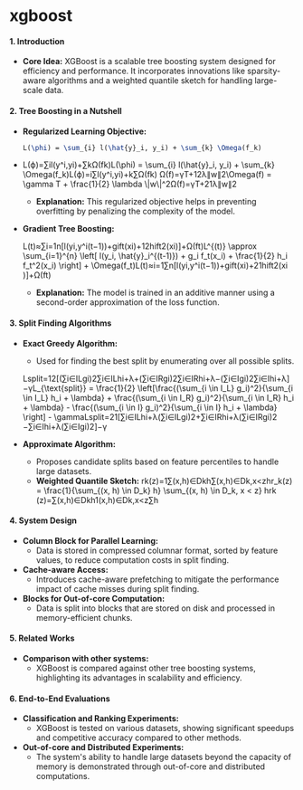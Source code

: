 # xgboost

#### 1. Introduction

* **Core Idea:** XGBoost is a scalable tree boosting system designed for efficiency and performance. It incorporates innovations like sparsity-aware algorithms and a weighted quantile sketch for handling large-scale data.

#### 2. Tree Boosting in a Nutshell

*   **Regularized Learning Objective:**



    ```latex
    L(\phi) = \sum_{i} l(\hat{y}_i, y_i) + \sum_{k} \Omega(f_k)    
    ```
* L(ϕ)=∑il(y^i,yi)+∑kΩ(fk)L(\phi) = \sum\_{i} l(\hat{y}\_i, y\_i) + \sum\_{k} \Omega(f\_k)L(ϕ)=i∑​l(y^​i​,yi​)+k∑​Ω(fk​) Ω(f)=γT+12λ∥w∥2\Omega(f) = \gamma T + \frac{1}{2} \lambda \\|w\\|^2Ω(f)=γT+21​λ∥w∥2
  * **Explanation:** This regularized objective helps in preventing overfitting by penalizing the complexity of the model.
*   **Gradient Tree Boosting:**

    L(t)≈∑i=1n\[l(yi,y^i(t−1))+gift(xi)+12hift2(xi)]+Ω(ft)L^{(t)} \approx \sum\_{i=1}^{n} \left\[ l(y\_i, \hat{y}\_i^{(t-1)}) + g\_i f\_t(x\_i) + \frac{1}{2} h\_i f\_t^2(x\_i) \right] + \Omega(f\_t)L(t)≈i=1∑n​\[l(yi​,y^​i(t−1)​)+gi​ft​(xi​)+21​hi​ft2​(xi​)]+Ω(ft​)

    * **Explanation:** The model is trained in an additive manner using a second-order approximation of the loss function.

#### 3. Split Finding Algorithms

*   **Exact Greedy Algorithm:**

    * Used for finding the best split by enumerating over all possible splits.

    Lsplit=12\[(∑i∈ILgi)2∑i∈ILhi+λ+(∑i∈IRgi)2∑i∈IRhi+λ−(∑i∈Igi)2∑i∈Ihi+λ]−γL\_{\text{split\}} = \frac{1}{2} \left\[\frac{(\sum\_{i \in I\_L} g\_i)^2}{\sum\_{i \in I\_L} h\_i + \lambda} + \frac{(\sum\_{i \in I\_R} g\_i)^2}{\sum\_{i \in I\_R} h\_i + \lambda} - \frac{(\sum\_{i \in I} g\_i)^2}{\sum\_{i \in I} h\_i + \lambda} \right] - \gammaLsplit​=21​\[∑i∈IL​​hi​+λ(∑i∈IL​​gi​)2​+∑i∈IR​​hi​+λ(∑i∈IR​​gi​)2​−∑i∈I​hi​+λ(∑i∈I​gi​)2​]−γ
* **Approximate Algorithm:**
  * Proposes candidate splits based on feature percentiles to handle large datasets.
  * **Weighted Quantile Sketch:** rk(z)=1∑(x,h)∈Dkh∑(x,h)∈Dk,x\<zhr\_k(z) = \frac{1}{\sum\_{(x, h) \in D\_k} h} \sum\_{(x, h) \in D\_k, x < z} hrk​(z)=∑(x,h)∈Dk​​h1​(x,h)∈Dk​,x\<z∑​h

#### 4. System Design

* **Column Block for Parallel Learning:**
  * Data is stored in compressed columnar format, sorted by feature values, to reduce computation costs in split finding.
* **Cache-aware Access:**
  * Introduces cache-aware prefetching to mitigate the performance impact of cache misses during split finding.
* **Blocks for Out-of-core Computation:**
  * Data is split into blocks that are stored on disk and processed in memory-efficient chunks.

#### 5. Related Works

* **Comparison with other systems:**
  * XGBoost is compared against other tree boosting systems, highlighting its advantages in scalability and efficiency.

#### 6. End-to-End Evaluations

* **Classification and Ranking Experiments:**
  * XGBoost is tested on various datasets, showing significant speedups and competitive accuracy compared to other methods.
* **Out-of-core and Distributed Experiments:**
  * The system's ability to handle large datasets beyond the capacity of memory is demonstrated through out-of-core and distributed computations.
